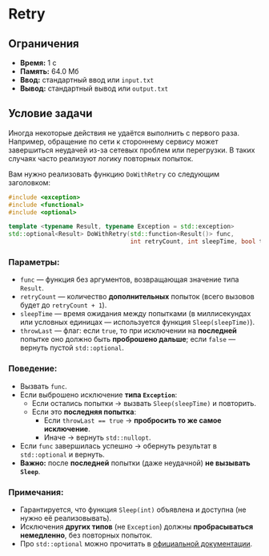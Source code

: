 # Retry

## Ограничения
- **Время:** 1 с  
- **Память:** 64.0 Мб  
- **Ввод:** стандартный ввод или `input.txt`  
- **Вывод:** стандартный вывод или `output.txt`

## Условие задачи

Иногда некоторые действия не удаётся выполнить с первого раза. Например, обращение по сети к стороннему сервису может завершиться неудачей из-за сетевых проблем или перегрузки. В таких случаях часто реализуют логику повторных попыток.

Вам нужно реализовать функцию `DoWithRetry` со следующим заголовком:

```cpp
#include <exception>
#include <functional>
#include <optional>

template <typename Result, typename Exception = std::exception>
std::optional<Result> DoWithRetry(std::function<Result()> func,
                                  int retryCount, int sleepTime, bool throwLast);
```

### Параметры:
- `func` — функция без аргументов, возвращающая значение типа `Result`.
- `retryCount` — количество **дополнительных** попыток (всего вызовов будет до `retryCount + 1`).
- `sleepTime` — время ожидания между попытками (в миллисекундах или условных единицах — используется функция `Sleep(sleepTime)`).
- `throwLast` — флаг: если `true`, то при исключении на **последней** попытке оно должно быть **проброшено дальше**; если `false` — вернуть пустой `std::optional`.

### Поведение:
- Вызвать `func`.
- Если выброшено исключение **типа `Exception`**:
  - Если остались попытки → вызвать `Sleep(sleepTime)` и повторить.
  - Если это **последняя попытка**:
    - Если `throwLast == true` → **пробросить то же самое исключение**.
    - Иначе → вернуть `std::nullopt`.
- Если `func` завершилась успешно → обернуть результат в `std::optional` и вернуть.
- **Важно:** после **последней** попытки (даже неудачной) **не вызывать `Sleep`**.

### Примечания:
- Гарантируется, что функция `Sleep(int)` объявлена и доступна (не нужно её реализовывать).
- Исключения **других типов** (не `Exception`) должны **пробрасываться немедленно**, без повторных попыток.
- Про `std::optional` можно прочитать в [официальной документации](https://en.cppreference.com/w/cpp/utility/optional).